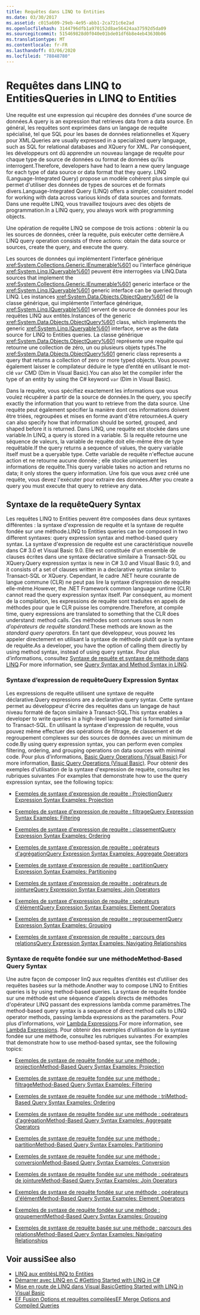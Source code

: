 ```yaml
---
title: Requêtes dans LINQ to Entities
ms.date: 03/30/2017
ms.assetid: c015a609-29eb-4e95-abb1-2ca721c6e2ad
ms.openlocfilehash: 3144796dfb1a970152d8ae56424aa37592d5da09
ms.sourcegitcommit: 515469828d0f040e01bde01df6b8e4eb43630b06
ms.translationtype: MT
ms.contentlocale: fr-FR
ms.lasthandoff: 03/06/2020
ms.locfileid: "78848780"
---
```

# <a name="queries-in-linq-to-entities"></a><span data-ttu-id="a0865-102">Requêtes dans LINQ to Entities</span><span class="sxs-lookup"><span data-stu-id="a0865-102">Queries in LINQ to Entities</span></span>
<span data-ttu-id="a0865-103">Une requête est une expression qui récupère des données d'une source de données.</span><span class="sxs-lookup"><span data-stu-id="a0865-103">A query is an expression that retrieves data from a data source.</span></span> <span data-ttu-id="a0865-104">En général, les requêtes sont exprimées dans un langage de requête spécialisé, tel que SQL pour les bases de données relationnelles et Xquery pour XML.</span><span class="sxs-lookup"><span data-stu-id="a0865-104">Queries are usually expressed in a specialized query language, such as SQL for relational databases and XQuery for XML.</span></span> <span data-ttu-id="a0865-105">Par conséquent, les développeurs ont dû apprendre un nouveau langage de requête pour chaque type de source de données ou format de données qu'ils interrogent.</span><span class="sxs-lookup"><span data-stu-id="a0865-105">Therefore, developers have had to learn a new query language for each type of data source or data format that they query.</span></span> <span data-ttu-id="a0865-106">LINQ (Language-Integrated Query) propose un modèle cohérent plus simple qui permet d'utiliser des données de types de sources et de formats divers.</span><span class="sxs-lookup"><span data-stu-id="a0865-106">Language-Integrated Query (LINQ) offers a simpler, consistent model for working with data across various kinds of data sources and formats.</span></span> <span data-ttu-id="a0865-107">Dans une requête LINQ, vous travaillez toujours avec des objets de programmation.</span><span class="sxs-lookup"><span data-stu-id="a0865-107">In a LINQ query, you always work with programming objects.</span></span>  
  
 <span data-ttu-id="a0865-108">Une opération de requête LINQ se compose de trois actions : obtenir la ou les sources de données, créer la requête, puis exécuter cette dernière.</span><span class="sxs-lookup"><span data-stu-id="a0865-108">A LINQ query operation consists of three actions: obtain the data source or sources, create the query, and execute the query.</span></span>  
  
 <span data-ttu-id="a0865-109">Les sources de données qui implémentent l'interface générique <xref:System.Collections.Generic.IEnumerable%601> ou l'interface générique <xref:System.Linq.IQueryable%601> peuvent être interrogées via LINQ.</span><span class="sxs-lookup"><span data-stu-id="a0865-109">Data sources that implement the <xref:System.Collections.Generic.IEnumerable%601> generic interface or the <xref:System.Linq.IQueryable%601> generic interface can be queried through LINQ.</span></span> <span data-ttu-id="a0865-110">Les instances <xref:System.Data.Objects.ObjectQuery%601> de la classe générique, qui implémente l’interface générique, <xref:System.Linq.IQueryable%601> servent de source de données pour les requêtes LINQ aux entités.</span><span class="sxs-lookup"><span data-stu-id="a0865-110">Instances of the generic <xref:System.Data.Objects.ObjectQuery%601> class, which implements the generic <xref:System.Linq.IQueryable%601> interface, serve as the data source for LINQ to Entities queries.</span></span> <span data-ttu-id="a0865-111">La classe générique <xref:System.Data.Objects.ObjectQuery%601> représente une requête qui retourne une collection de zéro, un ou plusieurs objets typés.</span><span class="sxs-lookup"><span data-stu-id="a0865-111">The <xref:System.Data.Objects.ObjectQuery%601> generic class represents a query that returns a collection of zero or more typed objects.</span></span> <span data-ttu-id="a0865-112">Vous pouvez également laisser le compilateur déduire le type d’entité en utilisant le mot-clé `var` CMD (Dim in Visual Basic).</span><span class="sxs-lookup"><span data-stu-id="a0865-112">You can also let the compiler infer the type of an entity by using the C# keyword `var` (Dim in Visual Basic).</span></span>  
  
 <span data-ttu-id="a0865-113">Dans la requête, vous spécifiez exactement les informations que vous voulez récupérer à partir de la source de données.</span><span class="sxs-lookup"><span data-stu-id="a0865-113">In the query, you specify exactly the information that you want to retrieve from the data source.</span></span> <span data-ttu-id="a0865-114">Une requête peut également spécifier la manière dont ces informations doivent être triées, regroupées et mises en forme avant d'être retournées.</span><span class="sxs-lookup"><span data-stu-id="a0865-114">A query can also specify how that information should be sorted, grouped, and shaped before it is returned.</span></span> <span data-ttu-id="a0865-115">Dans LINQ, une requête est stockée dans une variable.</span><span class="sxs-lookup"><span data-stu-id="a0865-115">In LINQ, a query is stored in a variable.</span></span> <span data-ttu-id="a0865-116">Si la requête retourne une séquence de valeurs, la variable de requête doit elle-même être de type requêtable.</span><span class="sxs-lookup"><span data-stu-id="a0865-116">If the query returns a sequence of values, the query variable itself must be a queryable type.</span></span> <span data-ttu-id="a0865-117">Cette variable de requête n'effectue aucune action et ne retourne aucune donnée ; elle stocke uniquement les informations de requête.</span><span class="sxs-lookup"><span data-stu-id="a0865-117">This query variable takes no action and returns no data; it only stores the query information.</span></span> <span data-ttu-id="a0865-118">Une fois que vous avez créé une requête, vous devez l'exécuter pour extraire des données.</span><span class="sxs-lookup"><span data-stu-id="a0865-118">After you create a query you must execute that query to retrieve any data.</span></span>  
  
## <a name="query-syntax"></a><span data-ttu-id="a0865-119">Syntaxe de la requête</span><span class="sxs-lookup"><span data-stu-id="a0865-119">Query Syntax</span></span>  
 <span data-ttu-id="a0865-120">Les requêtes LINQ to Entities peuvent être composées dans deux syntaxes différentes : la syntaxe d'expression de requête et la syntaxe de requête fondée sur une méthode.</span><span class="sxs-lookup"><span data-stu-id="a0865-120">LINQ to Entities queries can be composed in two different syntaxes: query expression syntax and method-based query syntax.</span></span> <span data-ttu-id="a0865-121">La syntaxe d'expression de requête est une caractéristique nouvelle dans C# 3.0 et Visual Basic 9.0. Elle est constituée d'un ensemble de clauses écrites dans une syntaxe déclarative similaire à Transact-SQL ou XQuery.</span><span class="sxs-lookup"><span data-stu-id="a0865-121">Query expression syntax is new in C# 3.0 and Visual Basic 9.0, and it consists of a set of clauses written in a declarative syntax similar to Transact-SQL or XQuery.</span></span> <span data-ttu-id="a0865-122">Cependant, le cadre .NET heure courante de langue commune (CLR) ne peut pas lire la syntaxe d’expression de requête elle-même.</span><span class="sxs-lookup"><span data-stu-id="a0865-122">However, the .NET Framework common language runtime (CLR) cannot read the query expression syntax itself.</span></span> <span data-ttu-id="a0865-123">Par conséquent, au moment de la compilation, les expressions de requête sont traduites en appels de méthodes pour que le CLR puisse les comprendre.</span><span class="sxs-lookup"><span data-stu-id="a0865-123">Therefore, at compile time, query expressions are translated to something that the CLR does understand: method calls.</span></span> <span data-ttu-id="a0865-124">Ces méthodes sont connues sous le nom *d’opérateurs de requête standard*.</span><span class="sxs-lookup"><span data-stu-id="a0865-124">These methods are known as the *standard query operators*.</span></span> <span data-ttu-id="a0865-125">En tant que développeur, vous pouvez les appeler directement en utilisant la syntaxe de méthode plutôt que la syntaxe de requête.</span><span class="sxs-lookup"><span data-stu-id="a0865-125">As a developer, you have the option of calling them directly by using method syntax, instead of using query syntax.</span></span> <span data-ttu-id="a0865-126">Pour plus d’informations, consultez [Syntaxe de requête et syntaxe de méthode dans LINQ](../../../../../csharp/programming-guide/concepts/linq/query-syntax-and-method-syntax-in-linq.md).</span><span class="sxs-lookup"><span data-stu-id="a0865-126">For more information, see [Query Syntax and Method Syntax in LINQ](../../../../../csharp/programming-guide/concepts/linq/query-syntax-and-method-syntax-in-linq.md).</span></span>  
  
### <a name="query-expression-syntax"></a><span data-ttu-id="a0865-127">Syntaxe d’expression de requête</span><span class="sxs-lookup"><span data-stu-id="a0865-127">Query Expression Syntax</span></span>  
 <span data-ttu-id="a0865-128">Les expressions de requête utilisent une syntaxe de requête déclarative.</span><span class="sxs-lookup"><span data-stu-id="a0865-128">Query expressions are a declarative query syntax.</span></span> <span data-ttu-id="a0865-129">Cette syntaxe permet au développeur d'écrire des requêtes dans un langage de haut niveau formaté de façon similaire à Transact-SQL.</span><span class="sxs-lookup"><span data-stu-id="a0865-129">This syntax enables a developer to write queries in a high-level language that is formatted similar to Transact-SQL.</span></span> <span data-ttu-id="a0865-130">En utilisant la syntaxe d'expression de requête, vous pouvez même effectuer des opérations de filtrage, de classement et de regroupement complexes sur des sources de données avec un minimum de code.</span><span class="sxs-lookup"><span data-stu-id="a0865-130">By using query expression syntax, you can perform even complex filtering, ordering, and grouping operations on data sources with minimal code.</span></span> <span data-ttu-id="a0865-131">Pour plus d’informations, [Basic Query Operations (Visual Basic)](../../../../../visual-basic/programming-guide/concepts/linq/basic-query-operations.md).</span><span class="sxs-lookup"><span data-stu-id="a0865-131">For more information, [Basic Query Operations (Visual Basic)](../../../../../visual-basic/programming-guide/concepts/linq/basic-query-operations.md).</span></span> <span data-ttu-id="a0865-132">Pour obtenir des exemples d'utilisation de la syntaxe d'expression de requête, consultez les rubriques suivantes :</span><span class="sxs-lookup"><span data-stu-id="a0865-132">For examples that demonstrate how to use the query expression syntax, see the following topics:</span></span>  
  
- [<span data-ttu-id="a0865-133">Exemples de syntaxe d'expression de requête : Projection</span><span class="sxs-lookup"><span data-stu-id="a0865-133">Query Expression Syntax Examples: Projection</span></span>](query-expression-syntax-examples-projection.md)  
  
- [<span data-ttu-id="a0865-134">Exemples de syntaxe d'expression de requête : filtrage</span><span class="sxs-lookup"><span data-stu-id="a0865-134">Query Expression Syntax Examples: Filtering</span></span>](query-expression-syntax-examples-filtering.md)  
  
- [<span data-ttu-id="a0865-135">Exemples de syntaxe d'expression de requête : classement</span><span class="sxs-lookup"><span data-stu-id="a0865-135">Query Expression Syntax Examples: Ordering</span></span>](query-expression-syntax-examples-ordering.md)  
  
- [<span data-ttu-id="a0865-136">Exemples de syntaxe d'expression de requête : opérateurs d'agrégation</span><span class="sxs-lookup"><span data-stu-id="a0865-136">Query Expression Syntax Examples: Aggregate Operators</span></span>](query-expression-syntax-examples-aggregate-operators.md)  
  
- [<span data-ttu-id="a0865-137">Exemples de syntaxe d'expression de requête : partition</span><span class="sxs-lookup"><span data-stu-id="a0865-137">Query Expression Syntax Examples: Partitioning</span></span>](query-expression-syntax-examples-partitioning.md)  
  
- [<span data-ttu-id="a0865-138">Exemples de syntaxe d'expression de requête : opérateurs de jointure</span><span class="sxs-lookup"><span data-stu-id="a0865-138">Query Expression Syntax Examples: Join Operators</span></span>](query-expression-syntax-examples-join-operators.md)  
  
- [<span data-ttu-id="a0865-139">Exemples de syntaxe d'expression de requête : opérateurs d'élément</span><span class="sxs-lookup"><span data-stu-id="a0865-139">Query Expression Syntax Examples: Element Operators</span></span>](query-expression-syntax-examples-element-operators.md)  
  
- [<span data-ttu-id="a0865-140">Exemples de syntaxe d'expression de requête : regroupement</span><span class="sxs-lookup"><span data-stu-id="a0865-140">Query Expression Syntax Examples: Grouping</span></span>](query-expression-syntax-examples-grouping.md)  
  
- [<span data-ttu-id="a0865-141">Exemples de syntaxe d'expression de requête : parcours des relations</span><span class="sxs-lookup"><span data-stu-id="a0865-141">Query Expression Syntax Examples: Navigating Relationships</span></span>](query-expression-syntax-examples-navigating-relationships.md)  
  
### <a name="method-based-query-syntax"></a><span data-ttu-id="a0865-142">Syntaxe de requête fondée sur une méthode</span><span class="sxs-lookup"><span data-stu-id="a0865-142">Method-Based Query Syntax</span></span>  
 <span data-ttu-id="a0865-143">Une autre façon de composer linQ aux requêtes d’entités est d’utiliser des requêtes basées sur la méthode.</span><span class="sxs-lookup"><span data-stu-id="a0865-143">Another way to compose LINQ to Entities queries is by using method-based queries.</span></span> <span data-ttu-id="a0865-144">La syntaxe de requête fondée sur une méthode est une séquence d'appels directs de méthodes d'opérateur LINQ passant des expressions lambda comme paramètres.</span><span class="sxs-lookup"><span data-stu-id="a0865-144">The method-based query syntax is a sequence of direct method calls to LINQ operator methods, passing lambda expressions as the parameters.</span></span> <span data-ttu-id="a0865-145">Pour plus d’informations, voir [Lambda Expressions](../../../../../csharp/programming-guide/statements-expressions-operators/lambda-expressions.md).</span><span class="sxs-lookup"><span data-stu-id="a0865-145">For more information, see [Lambda Expressions](../../../../../csharp/programming-guide/statements-expressions-operators/lambda-expressions.md).</span></span> <span data-ttu-id="a0865-146">Pour obtenir des exemples d'utilisation de la syntaxe fondée sur une méthode, consultez les rubriques suivantes :</span><span class="sxs-lookup"><span data-stu-id="a0865-146">For examples that demonstrate how to use method-based syntax, see the following topics:</span></span>  
  
- [<span data-ttu-id="a0865-147">Exemples de syntaxe de requête fondée sur une méthode : projection</span><span class="sxs-lookup"><span data-stu-id="a0865-147">Method-Based Query Syntax Examples: Projection</span></span>](method-based-query-syntax-examples-projection.md)  
  
- [<span data-ttu-id="a0865-148">Exemples de syntaxe de requête fondée sur une méthode : filtrage</span><span class="sxs-lookup"><span data-stu-id="a0865-148">Method-Based Query Syntax Examples: Filtering</span></span>](method-based-query-syntax-examples-filtering.md)  
  
- [<span data-ttu-id="a0865-149">Exemples de syntaxe de requête fondée sur une méthode : tri</span><span class="sxs-lookup"><span data-stu-id="a0865-149">Method-Based Query Syntax Examples: Ordering</span></span>](method-based-query-syntax-examples-ordering.md)  
  
- [<span data-ttu-id="a0865-150">Exemples de syntaxe de requête fondée sur une méthode : opérateurs d'agrégation</span><span class="sxs-lookup"><span data-stu-id="a0865-150">Method-Based Query Syntax Examples: Aggregate Operators</span></span>](method-based-query-syntax-examples-aggregate-operators.md)  
  
- [<span data-ttu-id="a0865-151">Exemples de syntaxe de requête fondée sur une méthode : partition</span><span class="sxs-lookup"><span data-stu-id="a0865-151">Method-Based Query Syntax Examples: Partitioning</span></span>](method-based-query-syntax-examples-partitioning.md)  
  
- [<span data-ttu-id="a0865-152">Exemples de syntaxe de requête fondée sur une méthode : conversion</span><span class="sxs-lookup"><span data-stu-id="a0865-152">Method-Based Query Syntax Examples: Conversion</span></span>](method-based-query-syntax-examples-conversion.md)  
  
- [<span data-ttu-id="a0865-153">Exemples de syntaxe de requête fondée sur une méthode : opérateurs de jointure</span><span class="sxs-lookup"><span data-stu-id="a0865-153">Method-Based Query Syntax Examples: Join Operators</span></span>](method-based-query-syntax-examples-join-operators.md)  
  
- [<span data-ttu-id="a0865-154">Exemples de syntaxe de requête fondée sur une méthode : opérateurs d'élément</span><span class="sxs-lookup"><span data-stu-id="a0865-154">Method-Based Query Syntax Examples: Element Operators</span></span>](method-based-query-syntax-examples-element-operators.md)  
  
- [<span data-ttu-id="a0865-155">Exemples de syntaxe de requête fondée sur une méthode : groupement</span><span class="sxs-lookup"><span data-stu-id="a0865-155">Method-Based Query Syntax Examples: Grouping</span></span>](method-based-query-syntax-examples-grouping.md)  
  
- [<span data-ttu-id="a0865-156">Exemples de syntaxe de requête basée sur une méthode : parcours des relations</span><span class="sxs-lookup"><span data-stu-id="a0865-156">Method-Based Query Syntax Examples: Navigating Relationships</span></span>](method-based-query-syntax-examples-navigating-relationships.md)  
  
## <a name="see-also"></a><span data-ttu-id="a0865-157">Voir aussi</span><span class="sxs-lookup"><span data-stu-id="a0865-157">See also</span></span>

- [<span data-ttu-id="a0865-158">LINQ aux entités</span><span class="sxs-lookup"><span data-stu-id="a0865-158">LINQ to Entities</span></span>](linq-to-entities.md)
- [<span data-ttu-id="a0865-159">Démarrer avec LINQ en C #</span><span class="sxs-lookup"><span data-stu-id="a0865-159">Getting Started with LINQ in C#</span></span>](../../../../../csharp/programming-guide/concepts/linq/index.md)
- [<span data-ttu-id="a0865-160">Mise en route de LINQ dans Visual Basic</span><span class="sxs-lookup"><span data-stu-id="a0865-160">Getting Started with LINQ in Visual Basic</span></span>](../../../../../visual-basic/programming-guide/concepts/linq/getting-started-with-linq.md)
- [<span data-ttu-id="a0865-161">EF Fusion Options et requêtes compilées</span><span class="sxs-lookup"><span data-stu-id="a0865-161">EF Merge Options and Compiled Queries</span></span>](https://docs.microsoft.com/archive/blogs/dsimmons/ef-merge-options-and-compiled-queries)
